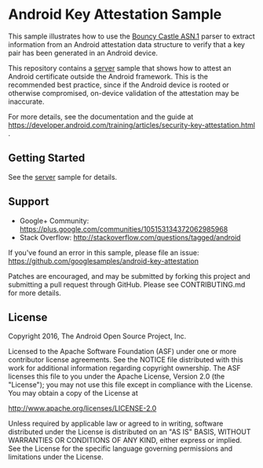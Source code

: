 Android Key Attestation Sample
===================================

This sample illustrates how to use the [Bouncy Castle ASN.1][1] parser to extract information
from an Android attestation data structure to verify that a key pair has been
generated in an Android device. 

This repository contains a [server](server/) sample that shows how to attest an Android certificate
outside the Android framework. This is the recommended best practice, since if the Android device
is rooted or otherwise compromised, on-device validation of the attestation may be inaccurate.

For more details, see the documentation and the guide at 
https://developer.android.com/training/articles/security-key-attestation.html .

[1]: https://www.bouncycastle.org/


Getting Started
---------------

See the [server](server/) sample for details.

Support
-------

- Google+ Community: https://plus.google.com/communities/105153134372062985968
- Stack Overflow: http://stackoverflow.com/questions/tagged/android

If you've found an error in this sample, please file an issue:
https://github.com/googlesamples/android-key-attestation

Patches are encouraged, and may be submitted by forking this project and
submitting a pull request through GitHub. Please see CONTRIBUTING.md for more details.

License
-------

Copyright 2016, The Android Open Source Project, Inc.

Licensed to the Apache Software Foundation (ASF) under one or more contributor
license agreements. See the NOTICE file distributed with this work for
additional information regarding copyright ownership. The ASF licenses this
file to you under the Apache License, Version 2.0 (the "License"); you may not
use this file except in compliance with the License. You may obtain a copy of
the License at

http://www.apache.org/licenses/LICENSE-2.0

Unless required by applicable law or agreed to in writing, software
distributed under the License is distributed on an "AS IS" BASIS, WITHOUT
WARRANTIES OR CONDITIONS OF ANY KIND, either express or implied. See the
License for the specific language governing permissions and limitations under
the License.
